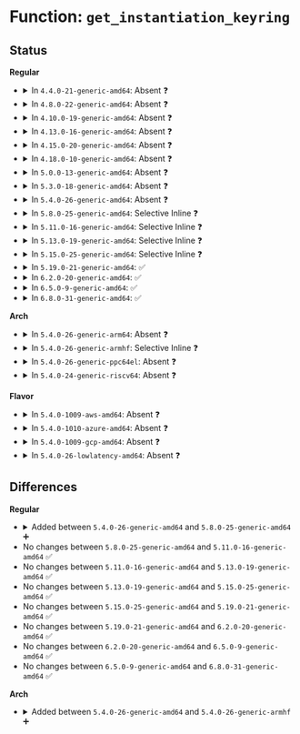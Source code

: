 # Function: <code>get_instantiation_keyring</code>

## Status
<b>Regular</b>
<ul>
<li>
<details>
<summary>In <code>4.4.0-21-generic-amd64</code>: Absent ❓</summary>

```json
{
  "name": "get_instantiation_keyring",
  "collision_type": "Unique Static",
  "inline_type": "Selective",
  "funcs": [
    {
      "addr": 18446744071582194928,
      "name": "get_instantiation_keyring",
      "external": false,
      "loc": "security/keys/keyctl.c:943",
      "file": "security/keys/keyctl.c",
      "inline": "not declared, inlined",
      "caller_inline": [],
      "caller_func": [
        "security/keys/keyctl.c:keyctl_instantiate_key_common",
        "security/keys/keyctl.c:keyctl_reject_key"
      ]
    }
  ],
  "symbols": [
    {
      "addr": 18446744071582194928,
      "name": "get_instantiation_keyring.isra.3",
      "section": ".text",
      "bind": "STB_LOCAL",
      "size": 128
    }
  ]
}
```
</details>
</li>
<li>
<details>
<summary>In <code>4.8.0-22-generic-amd64</code>: Absent ❓</summary>

```json
{
  "name": "get_instantiation_keyring",
  "collision_type": "Unique Static",
  "inline_type": "Selective",
  "funcs": [
    {
      "addr": 18446744071582411440,
      "name": "get_instantiation_keyring",
      "external": false,
      "loc": "security/keys/keyctl.c:971",
      "file": "security/keys/keyctl.c",
      "inline": "not declared, inlined",
      "caller_inline": [],
      "caller_func": [
        "security/keys/keyctl.c:keyctl_reject_key",
        "security/keys/keyctl.c:keyctl_instantiate_key_common"
      ]
    }
  ],
  "symbols": [
    {
      "addr": 18446744071582411440,
      "name": "get_instantiation_keyring.isra.5",
      "section": ".text",
      "bind": "STB_LOCAL",
      "size": 128
    }
  ]
}
```
</details>
</li>
<li>
<details>
<summary>In <code>4.10.0-19-generic-amd64</code>: Absent ❓</summary>

```json
{
  "name": "get_instantiation_keyring",
  "collision_type": "Unique Static",
  "inline_type": "Selective",
  "funcs": [
    {
      "addr": 18446744071582503632,
      "name": "get_instantiation_keyring",
      "external": false,
      "loc": "security/keys/keyctl.c:971",
      "file": "security/keys/keyctl.c",
      "inline": "not declared, inlined",
      "caller_inline": [],
      "caller_func": [
        "security/keys/keyctl.c:keyctl_reject_key",
        "security/keys/keyctl.c:keyctl_instantiate_key_common"
      ]
    }
  ],
  "symbols": [
    {
      "addr": 18446744071582503632,
      "name": "get_instantiation_keyring.isra.5",
      "section": ".text",
      "bind": "STB_LOCAL",
      "size": 128
    }
  ]
}
```
</details>
</li>
<li>
<details>
<summary>In <code>4.13.0-16-generic-amd64</code>: Absent ❓</summary>

```json
{
  "name": "get_instantiation_keyring",
  "collision_type": "Unique Static",
  "inline_type": "Selective",
  "funcs": [
    {
      "addr": 18446744071582585024,
      "name": "get_instantiation_keyring",
      "external": false,
      "loc": "security/keys/keyctl.c:976",
      "file": "security/keys/keyctl.c",
      "inline": "not declared, inlined",
      "caller_inline": [],
      "caller_func": [
        "security/keys/keyctl.c:keyctl_reject_key",
        "security/keys/keyctl.c:keyctl_instantiate_key_common",
        "security/keys/keyctl.c:keyctl_instantiate_key_common"
      ]
    }
  ],
  "symbols": [
    {
      "addr": 18446744071582585024,
      "name": "get_instantiation_keyring.isra.4",
      "section": ".text",
      "bind": "STB_LOCAL",
      "size": 128
    }
  ]
}
```
</details>
</li>
<li>
<details>
<summary>In <code>4.15.0-20-generic-amd64</code>: Absent ❓</summary>

```json
{
  "name": "get_instantiation_keyring",
  "collision_type": "Unique Static",
  "inline_type": "Selective",
  "funcs": [
    {
      "addr": 18446744071582738032,
      "name": "get_instantiation_keyring",
      "external": false,
      "loc": "security/keys/keyctl.c:980",
      "file": "security/keys/keyctl.c",
      "inline": "not declared, inlined",
      "caller_inline": [],
      "caller_func": [
        "security/keys/keyctl.c:keyctl_reject_key",
        "security/keys/keyctl.c:keyctl_instantiate_key_common",
        "security/keys/keyctl.c:keyctl_instantiate_key_common"
      ]
    }
  ],
  "symbols": [
    {
      "addr": 18446744071582738032,
      "name": "get_instantiation_keyring.isra.4",
      "section": ".text",
      "bind": "STB_LOCAL",
      "size": 134
    }
  ]
}
```
</details>
</li>
<li>
<details>
<summary>In <code>4.18.0-10-generic-amd64</code>: Absent ❓</summary>

```json
{
  "name": "get_instantiation_keyring",
  "collision_type": "Unique Static",
  "inline_type": "Selective",
  "funcs": [
    {
      "addr": 18446744071582936688,
      "name": "get_instantiation_keyring",
      "external": false,
      "loc": "security/keys/keyctl.c:980",
      "file": "security/keys/keyctl.c",
      "inline": "not declared, inlined",
      "caller_inline": [],
      "caller_func": [
        "security/keys/keyctl.c:keyctl_reject_key",
        "security/keys/keyctl.c:keyctl_instantiate_key_common",
        "security/keys/keyctl.c:keyctl_instantiate_key_common"
      ]
    }
  ],
  "symbols": [
    {
      "addr": 18446744071582936688,
      "name": "get_instantiation_keyring.isra.4",
      "section": ".text",
      "bind": "STB_LOCAL",
      "size": 139
    }
  ]
}
```
</details>
</li>
<li>
<details>
<summary>In <code>5.0.0-13-generic-amd64</code>: Absent ❓</summary>

```json
{
  "name": "get_instantiation_keyring",
  "collision_type": "Unique Static",
  "inline_type": "Selective",
  "funcs": [
    {
      "addr": 18446744071583045232,
      "name": "get_instantiation_keyring",
      "external": false,
      "loc": "security/keys/keyctl.c:980",
      "file": "security/keys/keyctl.c",
      "inline": "not declared, inlined",
      "caller_inline": [],
      "caller_func": [
        "security/keys/keyctl.c:keyctl_reject_key",
        "security/keys/keyctl.c:keyctl_instantiate_key_common",
        "security/keys/keyctl.c:keyctl_instantiate_key_common"
      ]
    }
  ],
  "symbols": [
    {
      "addr": 18446744071583045232,
      "name": "get_instantiation_keyring.isra.4",
      "section": ".text",
      "bind": "STB_LOCAL",
      "size": 139
    }
  ]
}
```
</details>
</li>
<li>
<details>
<summary>In <code>5.3.0-18-generic-amd64</code>: Absent ❓</summary>

```json
{
  "name": "get_instantiation_keyring",
  "collision_type": "Unique Static",
  "inline_type": "Selective",
  "funcs": [
    {
      "addr": 18446744071583228288,
      "name": "get_instantiation_keyring",
      "external": false,
      "loc": "security/keys/keyctl.c:1036",
      "file": "security/keys/keyctl.c",
      "inline": "not declared, inlined",
      "caller_inline": [],
      "caller_func": [
        "security/keys/keyctl.c:keyctl_reject_key",
        "security/keys/keyctl.c:keyctl_instantiate_key_common",
        "security/keys/keyctl.c:keyctl_instantiate_key_common"
      ]
    }
  ],
  "symbols": [
    {
      "addr": 18446744071583228288,
      "name": "get_instantiation_keyring.isra.0",
      "section": ".text",
      "bind": "STB_LOCAL",
      "size": 133
    }
  ]
}
```
</details>
</li>
<li>
<details>
<summary>In <code>5.4.0-26-generic-amd64</code>: Absent ❓</summary>

```json
{
  "name": "get_instantiation_keyring",
  "collision_type": "Unique Static",
  "inline_type": "Selective",
  "funcs": [
    {
      "addr": 18446744071583334064,
      "name": "get_instantiation_keyring",
      "external": false,
      "loc": "security/keys/keyctl.c:1036",
      "file": "security/keys/keyctl.c",
      "inline": "not declared, inlined",
      "caller_inline": [],
      "caller_func": [
        "security/keys/keyctl.c:keyctl_reject_key",
        "security/keys/keyctl.c:keyctl_instantiate_key_common",
        "security/keys/keyctl.c:keyctl_instantiate_key_common"
      ]
    }
  ],
  "symbols": [
    {
      "addr": 18446744071583334064,
      "name": "get_instantiation_keyring.isra.0",
      "section": ".text",
      "bind": "STB_LOCAL",
      "size": 133
    }
  ]
}
```
</details>
</li>
<li>
<details>
<summary>In <code>5.8.0-25-generic-amd64</code>: Selective Inline ❓</summary>

```c
long int get_instantiation_keyring(key_serial_t ringid, struct request_key_auth * rka, struct key * * _dest_keyring)
```

```json
{
  "name": "get_instantiation_keyring",
  "collision_type": "Unique Static",
  "inline_type": "Selective",
  "funcs": [
    {
      "addr": 18446744071583668192,
      "name": "get_instantiation_keyring",
      "external": false,
      "loc": "security/keys/keyctl.c:1107",
      "file": "security/keys/keyctl.c",
      "inline": "not declared, inlined",
      "caller_inline": [],
      "caller_func": [
        "security/keys/keyctl.c:keyctl_reject_key",
        "security/keys/keyctl.c:keyctl_instantiate_key_common"
      ]
    }
  ],
  "symbols": [
    {
      "addr": 18446744071583668192,
      "name": "get_instantiation_keyring",
      "section": ".text",
      "bind": "STB_LOCAL",
      "size": 181
    }
  ]
}
```
</details>
</li>
<li>
<details>
<summary>In <code>5.11.0-16-generic-amd64</code>: Selective Inline ❓</summary>

```c
long int get_instantiation_keyring(key_serial_t ringid, struct request_key_auth * rka, struct key * * _dest_keyring)
```

```json
{
  "name": "get_instantiation_keyring",
  "collision_type": "Unique Static",
  "inline_type": "Selective",
  "funcs": [
    {
      "addr": 18446744071583789680,
      "name": "get_instantiation_keyring",
      "external": false,
      "loc": "security/keys/keyctl.c:1107",
      "file": "security/keys/keyctl.c",
      "inline": "not declared, inlined",
      "caller_inline": [],
      "caller_func": [
        "security/keys/keyctl.c:keyctl_reject_key",
        "security/keys/keyctl.c:keyctl_instantiate_key_common"
      ]
    }
  ],
  "symbols": [
    {
      "addr": 18446744071583789680,
      "name": "get_instantiation_keyring",
      "section": ".text",
      "bind": "STB_LOCAL",
      "size": 181
    }
  ]
}
```
</details>
</li>
<li>
<details>
<summary>In <code>5.13.0-19-generic-amd64</code>: Selective Inline ❓</summary>

```c
long int get_instantiation_keyring(key_serial_t ringid, struct request_key_auth * rka, struct key * * _dest_keyring)
```

```json
{
  "name": "get_instantiation_keyring",
  "collision_type": "Unique Static",
  "inline_type": "Selective",
  "funcs": [
    {
      "addr": 18446744071583813840,
      "name": "get_instantiation_keyring",
      "external": false,
      "loc": "security/keys/keyctl.c:1107",
      "file": "security/keys/keyctl.c",
      "inline": "not declared, inlined",
      "caller_inline": [],
      "caller_func": [
        "security/keys/keyctl.c:keyctl_reject_key",
        "security/keys/keyctl.c:keyctl_instantiate_key_common"
      ]
    }
  ],
  "symbols": [
    {
      "addr": 18446744071583813840,
      "name": "get_instantiation_keyring",
      "section": ".text",
      "bind": "STB_LOCAL",
      "size": 181
    }
  ]
}
```
</details>
</li>
<li>
<details>
<summary>In <code>5.15.0-25-generic-amd64</code>: Selective Inline ❓</summary>

```c
long int get_instantiation_keyring(key_serial_t ringid, struct request_key_auth * rka, struct key * * _dest_keyring)
```

```json
{
  "name": "get_instantiation_keyring",
  "collision_type": "Unique Static",
  "inline_type": "Selective",
  "funcs": [
    {
      "addr": 18446744071584176976,
      "name": "get_instantiation_keyring",
      "external": false,
      "loc": "security/keys/keyctl.c:1107",
      "file": "security/keys/keyctl.c",
      "inline": "not declared, inlined",
      "caller_inline": [],
      "caller_func": [
        "security/keys/keyctl.c:keyctl_reject_key",
        "security/keys/keyctl.c:keyctl_instantiate_key_common"
      ]
    }
  ],
  "symbols": [
    {
      "addr": 18446744071584176976,
      "name": "get_instantiation_keyring",
      "section": ".text",
      "bind": "STB_LOCAL",
      "size": 181
    }
  ]
}
```
</details>
</li>
<li>
<details>
<summary>In <code>5.19.0-21-generic-amd64</code>: ✅</summary>

```c
long int get_instantiation_keyring(key_serial_t ringid, struct request_key_auth * rka, struct key * * _dest_keyring)
```

```json
{
  "name": "get_instantiation_keyring",
  "collision_type": "Unique Static",
  "inline_type": "No",
  "funcs": [
    {
      "addr": 18446744071584777056,
      "name": "get_instantiation_keyring",
      "external": false,
      "loc": "security/keys/keyctl.c:1107",
      "file": "security/keys/keyctl.c",
      "inline": "seen, unknown",
      "caller_inline": [],
      "caller_func": [
        "security/keys/keyctl.c:keyctl_reject_key",
        "security/keys/keyctl.c:keyctl_instantiate_key_common"
      ]
    }
  ],
  "symbols": [
    {
      "addr": 18446744071584777056,
      "name": "get_instantiation_keyring",
      "section": ".text",
      "bind": "STB_LOCAL",
      "size": 192
    }
  ]
}
```
</details>
</li>
<li>
<details>
<summary>In <code>6.2.0-20-generic-amd64</code>: ✅</summary>

```c
long int get_instantiation_keyring(key_serial_t ringid, struct request_key_auth * rka, struct key * * _dest_keyring)
```

```json
{
  "name": "get_instantiation_keyring",
  "collision_type": "Unique Static",
  "inline_type": "No",
  "funcs": [
    {
      "addr": 18446744071585473648,
      "name": "get_instantiation_keyring",
      "external": false,
      "loc": "security/keys/keyctl.c:1107",
      "file": "security/keys/keyctl.c",
      "inline": "seen, unknown",
      "caller_inline": [],
      "caller_func": [
        "security/keys/keyctl.c:keyctl_reject_key",
        "security/keys/keyctl.c:keyctl_instantiate_key_common"
      ]
    }
  ],
  "symbols": [
    {
      "addr": 18446744071585473648,
      "name": "get_instantiation_keyring",
      "section": ".text",
      "bind": "STB_LOCAL",
      "size": 192
    }
  ]
}
```
</details>
</li>
<li>
<details>
<summary>In <code>6.5.0-9-generic-amd64</code>: ✅</summary>

```c
long int get_instantiation_keyring(key_serial_t ringid, struct request_key_auth * rka, struct key * * _dest_keyring)
```

```json
{
  "name": "get_instantiation_keyring",
  "collision_type": "Unique Static",
  "inline_type": "No",
  "funcs": [
    {
      "addr": 18446744071585705104,
      "name": "get_instantiation_keyring",
      "external": false,
      "loc": "security/keys/keyctl.c:1112",
      "file": "security/keys/keyctl.c",
      "inline": "seen, unknown",
      "caller_inline": [],
      "caller_func": [
        "security/keys/keyctl.c:keyctl_reject_key",
        "security/keys/keyctl.c:keyctl_instantiate_key_common"
      ]
    }
  ],
  "symbols": [
    {
      "addr": 18446744071585705104,
      "name": "get_instantiation_keyring",
      "section": ".text",
      "bind": "STB_LOCAL",
      "size": 192
    }
  ]
}
```
</details>
</li>
<li>
<details>
<summary>In <code>6.8.0-31-generic-amd64</code>: ✅</summary>

```c
long int get_instantiation_keyring(key_serial_t ringid, struct request_key_auth * rka, struct key * * _dest_keyring)
```

```json
{
  "name": "get_instantiation_keyring",
  "collision_type": "Unique Static",
  "inline_type": "No",
  "funcs": [
    {
      "addr": 18446744071585952144,
      "name": "get_instantiation_keyring",
      "external": false,
      "loc": "security/keys/keyctl.c:1112",
      "file": "security/keys/keyctl.c",
      "inline": "seen, unknown",
      "caller_inline": [],
      "caller_func": [
        "security/keys/keyctl.c:keyctl_reject_key",
        "security/keys/keyctl.c:keyctl_instantiate_key_common"
      ]
    }
  ],
  "symbols": [
    {
      "addr": 18446744071585952144,
      "name": "get_instantiation_keyring",
      "section": ".text",
      "bind": "STB_LOCAL",
      "size": 192
    }
  ]
}
```
</details>
</li>
</ul>
<b>Arch</b>
<ul>
<li>
<details>
<summary>In <code>5.4.0-26-generic-arm64</code>: Absent ❓</summary>

```json
{
  "name": "get_instantiation_keyring",
  "collision_type": "Unique Static",
  "inline_type": "Selective",
  "funcs": [
    {
      "addr": 18446603336495077632,
      "name": "get_instantiation_keyring",
      "external": false,
      "loc": "security/keys/keyctl.c:1036",
      "file": "security/keys/keyctl.c",
      "inline": "not declared, inlined",
      "caller_inline": [],
      "caller_func": [
        "security/keys/keyctl.c:keyctl_reject_key",
        "security/keys/keyctl.c:keyctl_instantiate_key_common",
        "security/keys/keyctl.c:keyctl_instantiate_key_common"
      ]
    }
  ],
  "symbols": [
    {
      "addr": 18446603336495077632,
      "name": "get_instantiation_keyring.isra.0",
      "section": ".text",
      "bind": "STB_LOCAL",
      "size": 180
    }
  ]
}
```
</details>
</li>
<li>
<details>
<summary>In <code>5.4.0-26-generic-armhf</code>: Selective Inline ❓</summary>

```c
long int get_instantiation_keyring(key_serial_t ringid, struct request_key_auth * rka, struct key * * _dest_keyring)
```

```json
{
  "name": "get_instantiation_keyring",
  "collision_type": "Unique Static",
  "inline_type": "Selective",
  "funcs": [
    {
      "addr": 3228472748,
      "name": "get_instantiation_keyring",
      "external": false,
      "loc": "security/keys/keyctl.c:1036",
      "file": "security/keys/keyctl.c",
      "inline": "not declared, inlined",
      "caller_inline": [],
      "caller_func": [
        "security/keys/keyctl.c:keyctl_reject_key",
        "security/keys/keyctl.c:keyctl_instantiate_key_common",
        "security/keys/keyctl.c:keyctl_instantiate_key_common"
      ]
    }
  ],
  "symbols": [
    {
      "addr": 3228472748,
      "name": "get_instantiation_keyring",
      "section": ".text",
      "bind": "STB_LOCAL",
      "size": 140
    }
  ]
}
```
</details>
</li>
<li>
<details>
<summary>In <code>5.4.0-26-generic-ppc64el</code>: Absent ❓</summary>

```json
{
  "name": "get_instantiation_keyring",
  "collision_type": "Unique Static",
  "inline_type": "Selective",
  "funcs": [
    {
      "addr": 13835058055288975504,
      "name": "get_instantiation_keyring",
      "external": false,
      "loc": "security/keys/keyctl.c:1036",
      "file": "security/keys/keyctl.c",
      "inline": "not declared, inlined",
      "caller_inline": [],
      "caller_func": [
        "security/keys/keyctl.c:keyctl_reject_key",
        "security/keys/keyctl.c:keyctl_instantiate_key_common",
        "security/keys/keyctl.c:keyctl_instantiate_key_common"
      ]
    }
  ],
  "symbols": [
    {
      "addr": 13835058055288975504,
      "name": "get_instantiation_keyring.isra.0",
      "section": ".text",
      "bind": "STB_LOCAL",
      "size": 256
    }
  ]
}
```
</details>
</li>
<li>
<details>
<summary>In <code>5.4.0-24-generic-riscv64</code>: Absent ❓</summary>

```json
{
  "name": "get_instantiation_keyring",
  "collision_type": "Unique Static",
  "inline_type": "Selective",
  "funcs": [
    {
      "addr": 18446743936274343868,
      "name": "get_instantiation_keyring",
      "external": false,
      "loc": "security/keys/keyctl.c:1036",
      "file": "security/keys/keyctl.c",
      "inline": "not declared, inlined",
      "caller_inline": [],
      "caller_func": [
        "security/keys/keyctl.c:keyctl_reject_key",
        "security/keys/keyctl.c:keyctl_instantiate_key_common",
        "security/keys/keyctl.c:keyctl_instantiate_key_common"
      ]
    }
  ],
  "symbols": [
    {
      "addr": 18446743936274343868,
      "name": "get_instantiation_keyring.isra.0",
      "section": ".text",
      "bind": "STB_LOCAL",
      "size": 138
    }
  ]
}
```
</details>
</li>
</ul>
<b>Flavor</b>
<ul>
<li>
<details>
<summary>In <code>5.4.0-1009-aws-amd64</code>: Absent ❓</summary>

```json
{
  "name": "get_instantiation_keyring",
  "collision_type": "Unique Static",
  "inline_type": "Selective",
  "funcs": [
    {
      "addr": 18446744071583302800,
      "name": "get_instantiation_keyring",
      "external": false,
      "loc": "security/keys/keyctl.c:1036",
      "file": "security/keys/keyctl.c",
      "inline": "not declared, inlined",
      "caller_inline": [],
      "caller_func": [
        "security/keys/keyctl.c:keyctl_reject_key",
        "security/keys/keyctl.c:keyctl_instantiate_key_common",
        "security/keys/keyctl.c:keyctl_instantiate_key_common"
      ]
    }
  ],
  "symbols": [
    {
      "addr": 18446744071583302800,
      "name": "get_instantiation_keyring.isra.0",
      "section": ".text",
      "bind": "STB_LOCAL",
      "size": 133
    }
  ]
}
```
</details>
</li>
<li>
<details>
<summary>In <code>5.4.0-1010-azure-amd64</code>: Absent ❓</summary>

```json
{
  "name": "get_instantiation_keyring",
  "collision_type": "Unique Static",
  "inline_type": "Selective",
  "funcs": [
    {
      "addr": 18446744071583239936,
      "name": "get_instantiation_keyring",
      "external": false,
      "loc": "security/keys/keyctl.c:1036",
      "file": "security/keys/keyctl.c",
      "inline": "not declared, inlined",
      "caller_inline": [],
      "caller_func": [
        "security/keys/keyctl.c:keyctl_reject_key",
        "security/keys/keyctl.c:keyctl_instantiate_key_common",
        "security/keys/keyctl.c:keyctl_instantiate_key_common"
      ]
    }
  ],
  "symbols": [
    {
      "addr": 18446744071583239936,
      "name": "get_instantiation_keyring.isra.0",
      "section": ".text",
      "bind": "STB_LOCAL",
      "size": 133
    }
  ]
}
```
</details>
</li>
<li>
<details>
<summary>In <code>5.4.0-1009-gcp-amd64</code>: Absent ❓</summary>

```json
{
  "name": "get_instantiation_keyring",
  "collision_type": "Unique Static",
  "inline_type": "Selective",
  "funcs": [
    {
      "addr": 18446744071583286832,
      "name": "get_instantiation_keyring",
      "external": false,
      "loc": "security/keys/keyctl.c:1036",
      "file": "security/keys/keyctl.c",
      "inline": "not declared, inlined",
      "caller_inline": [],
      "caller_func": [
        "security/keys/keyctl.c:keyctl_reject_key",
        "security/keys/keyctl.c:keyctl_instantiate_key_common",
        "security/keys/keyctl.c:keyctl_instantiate_key_common"
      ]
    }
  ],
  "symbols": [
    {
      "addr": 18446744071583286832,
      "name": "get_instantiation_keyring.isra.0",
      "section": ".text",
      "bind": "STB_LOCAL",
      "size": 133
    }
  ]
}
```
</details>
</li>
<li>
<details>
<summary>In <code>5.4.0-26-lowlatency-amd64</code>: Absent ❓</summary>

```json
{
  "name": "get_instantiation_keyring",
  "collision_type": "Unique Static",
  "inline_type": "Selective",
  "funcs": [
    {
      "addr": 18446744071583381440,
      "name": "get_instantiation_keyring",
      "external": false,
      "loc": "security/keys/keyctl.c:1036",
      "file": "security/keys/keyctl.c",
      "inline": "not declared, inlined",
      "caller_inline": [],
      "caller_func": [
        "security/keys/keyctl.c:keyctl_reject_key",
        "security/keys/keyctl.c:keyctl_instantiate_key_common",
        "security/keys/keyctl.c:keyctl_instantiate_key_common"
      ]
    }
  ],
  "symbols": [
    {
      "addr": 18446744071583381440,
      "name": "get_instantiation_keyring.isra.0",
      "section": ".text",
      "bind": "STB_LOCAL",
      "size": 133
    }
  ]
}
```
</details>
</li>
</ul>

## Differences
<b>Regular</b>
<ul>
<li>
<details>
<summary>Added between <code>5.4.0-26-generic-amd64</code> and <code>5.8.0-25-generic-amd64</code> ➕</summary>

```c
long int get_instantiation_keyring(key_serial_t ringid, struct request_key_auth * rka, struct key * * _dest_keyring)
```
</details>
</li>
<li>
No changes between <code>5.8.0-25-generic-amd64</code> and <code>5.11.0-16-generic-amd64</code> ✅
</li>
<li>
No changes between <code>5.11.0-16-generic-amd64</code> and <code>5.13.0-19-generic-amd64</code> ✅
</li>
<li>
No changes between <code>5.13.0-19-generic-amd64</code> and <code>5.15.0-25-generic-amd64</code> ✅
</li>
<li>
No changes between <code>5.15.0-25-generic-amd64</code> and <code>5.19.0-21-generic-amd64</code> ✅
</li>
<li>
No changes between <code>5.19.0-21-generic-amd64</code> and <code>6.2.0-20-generic-amd64</code> ✅
</li>
<li>
No changes between <code>6.2.0-20-generic-amd64</code> and <code>6.5.0-9-generic-amd64</code> ✅
</li>
<li>
No changes between <code>6.5.0-9-generic-amd64</code> and <code>6.8.0-31-generic-amd64</code> ✅
</li>
</ul>
<b>Arch</b>
<ul>
<li>
<details>
<summary>Added between <code>5.4.0-26-generic-amd64</code> and <code>5.4.0-26-generic-armhf</code> ➕</summary>

```c
long int get_instantiation_keyring(key_serial_t ringid, struct request_key_auth * rka, struct key * * _dest_keyring)
```
</details>
</li>
</ul>

